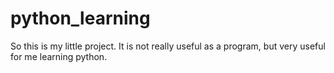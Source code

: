 ﻿# python_learning
So this is my little project. It is not really useful as a program, but very useful for me learning python.
